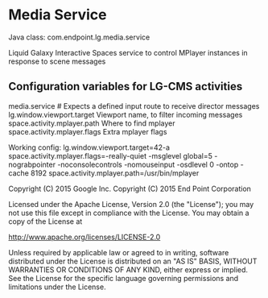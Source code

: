 Media Service
=============

Java class: com.endpoint.lg.media.service

Liquid Galaxy Interactive Spaces service to control MPlayer instances in response to scene messages


Configuration variables for LG-CMS activities
---------------------------------------------

media.service
    # Expects a defined input route to receive director messages
    lg.window.viewport.target               Viewport name, to filter incoming messages
    space.activity.mplayer.path             Where to find mplayer
    space.activity.mplayer.flags            Extra mplayer flags

Working config:
lg.window.viewport.target=42-a
space.activity.mplayer.flags=-really-quiet -msglevel global=5 -nograbpointer -noconsolecontrols -nomouseinput -osdlevel 0 -ontop -cache 8192
space.activity.mplayer.path=/usr/bin/mplayer


Copyright (C) 2015 Google Inc.
Copyright (C) 2015 End Point Corporation

Licensed under the Apache License, Version 2.0 (the "License"); you may not
use this file except in compliance with the License. You may obtain a copy of
the License at

http://www.apache.org/licenses/LICENSE-2.0

Unless required by applicable law or agreed to in writing, software
distributed under the License is distributed on an "AS IS" BASIS, WITHOUT
WARRANTIES OR CONDITIONS OF ANY KIND, either express or implied. See the
License for the specific language governing permissions and limitations under
the License.
